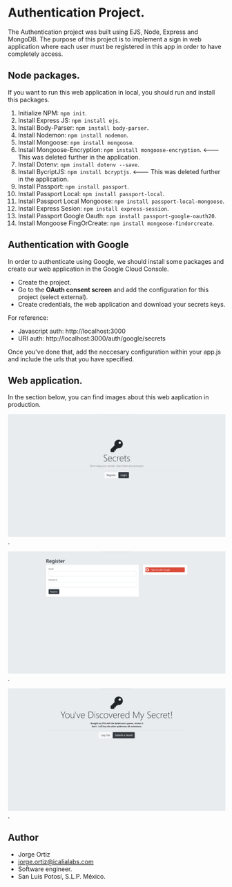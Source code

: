 # Authentication Project.

The Authentication project was built using EJS, Node, Express and MongoDB. 
The purpose of this project is to implement a sign in web application where each user must be registered in this app in order to have completely access.

## Node packages.

If you want to run this web application in local, you should run and install this packages.

1. Initialize NPM: `npm init`.
2. Install Express JS: `npm install ejs`.
3. Install Body-Parser: `npm install body-parser`.
4. Install Nodemon: `npm install nodemon`.
5. Install Mongoose: `npm install mongoose`.
6. Install Mongoose-Encryption: `npm install mongoose-encryption`. <--- This was deleted further in the application.
7. Install Dotenv: `npm install dotenv --save`.
8. Install BycriptJS: `npm install bcryptjs`. <--- This was deleted further in the application.
9. Install Passport: `npm install passport`.
10. Install Passport Local: `npm install passport-local`.
11. Install Passport Local Mongoose: `npm install passport-local-mongoose`.
12. Install Express Sesion: `npm install express-session`.
13. Install Passport Google Oauth: `npm install passport-google-oauth20`.
14. Install Mongoose FingOrCreate: `npm install mongoose-findorcreate`.

## Authentication with Google

In order to authenticate using Google, we should install some packages and create our web application
in the Google Cloud Console.
* Create the project.
* Go to the **OAuth consent screen** and add the configuration for this project (select external).
* Create credentials, the web application and download your secrets keys.

For reference: 

* Javascript auth: http://localhost:3000
* URI auth: http://localhost:3000/auth/google/secrets

Once you've done that, add the neccesary configuration within your app.js and include the urls that you have specified.

## Web application.

In the section below, you can find images about this web aaplication in production.

![](images/secrets_1.png).

![](images/secrets_2.png).

![](images/secrets_3.png).

## Author

* Jorge Ortiz
* jorge.ortiz@icalialabs.com
* Software engineer.
* San Luis Potosí, S.L.P. México.

